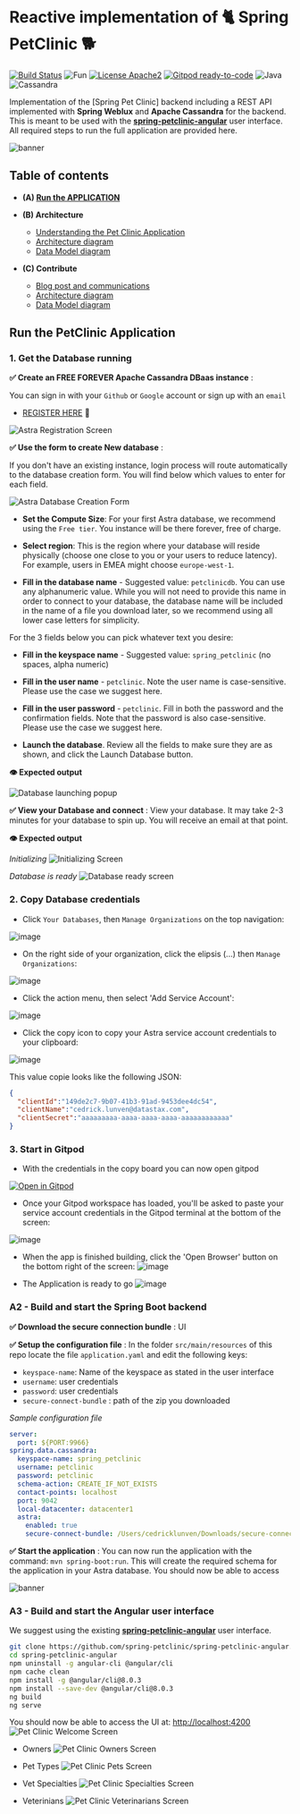 # Reactive implementation of 🐈 Spring PetClinic 🐕 

[![Build Status](https://travis-ci.org/ff4j/ff4j.svg?branch=master)](https://travis-ci.org/clun/spring-petclinic-reactive)
![Fun](https://img.shields.io/badge/Build_with-Fun-blacke.svg?style=flat)
[![License Apache2](https://img.shields.io/hexpm/l/plug.svg)](http://www.apache.org/licenses/LICENSE-2.0)
[![Gitpod ready-to-code](https://img.shields.io/badge/Gitpod-ready--to--code-blue?logo=gitpod)](https://gitpod.io/#https://github.com/clun/spring-petclinic-reactive) 
![Java](https://img.shields.io/badge/-Java-black.svg?style=falt&logo=java)
![Cassandra](https://img.shields.io/badge/-Cassandra-black.svg?style=flat&logo=apache-cassandra)

Implementation of the [Spring Pet Clinic] backend including a REST API implemented with **Spring Weblux** and **Apache Cassandra** for the backend. This is meant to be used with the **[spring-petclinic-angular](https://github.com/spring-petclinic/spring-petclinic-angular)** user interface. All required steps to run the full application are provided here.

![banner](https://raw.githubusercontent.com/clun/spring-petclinic-reactive/master/doc/img/banner.png)

## Table of contents

- **(A) [Run the APPLICATION](#run-the-application)**

- **(B) Architecture**
  - [Understanding the Pet Clinic Application](#)
  - [Architecture diagram](#)
  - [Data Model diagram](#)

- **(C) Contribute**
  - [Blog post and communications](#)
  - [Architecture diagram](#)
  - [Data Model diagram](#)

## Run the PetClinic Application

### 1. Get the Database running

**✅ Create an FREE FOREVER Apache Cassandra DBaas instance** : 

You can sign in with your `Github` or `Google` account or sign up with an `email`

- [REGISTER HERE](https://astra.datastax.com/register?utm_source=github&utm_medium=referral&utm_campaign=spring-petclinic-reactive) 🚀

![Astra Registration Screen](https://github.com/DataStax-Academy/microservices-java-workshop-online/blob/master/z-materials/images/astra-create-register.png?raw=true)


**✅ Use the form to create New database** : 

If you don't have an existing instance,  login process will route automatically to the database creation form. You will find below which values to enter for each field.

![Astra Database Creation Form](https://github.com/DataStax-Academy/microservices-java-workshop-online/blob/master/z-materials/images/astra-create-2.png?raw=true)

- **Set the Compute Size**: For your first Astra database, we recommend using the `Free tier`. You instance will be there forever, free of charge. 

- **Select region**: This is the region where your database will reside physically (choose one close to you or your users to reduce latency). For example, users in EMEA might choose `europe-west-1`.

- **Fill in the database name** - Suggested value: `petclinicdb`. You can use any alphanumeric value. While you will not need to provide this name in order to connect to your database, the database name will be included in the name of a file you download later, so we recommend using all lower case letters for simplicity.

For the 3 fields below you can pick whatever text you desire:

- **Fill in the keyspace name** - Suggested value:  `spring_petclinic` (no spaces, alpha numeric)

- **Fill in the user name** - `petclinic`. Note the user name is case-sensitive. Please use the case we suggest here.

- **Fill in the user password** - `petclinic`. Fill in both the password and the confirmation fields. Note that the password is also case-sensitive. Please use the case we suggest here.

- **Launch the database**. Review all the fields to make sure they are as shown, and click the Launch Database button.

**👁️ Expected output**

![Database launching popup](https://github.com/DataStax-Academy/microservices-java-workshop-online/blob/master/z-materials/images/astra-create-3.png?raw=true)

**✅ View your Database and connect** : View your database. It may take 2-3 minutes for your database to spin up. You will receive an email at that point.

**👁️ Expected output**

*Initializing*
![Initializing Screen](https://github.com/DataStax-Academy/microservices-java-workshop-online/blob/master/z-materials/images/astra-create-4.png?raw=true)

*Database is ready*
![Database ready screen](https://github.com/DataStax-Academy/microservices-java-workshop-online/blob/master/z-materials/images/astra-create-5.png?raw=true)

### 2. Copy Database credentials
   
- Click `Your Databases`, then `Manage Organizations` on the top navigation: 

![image](https://user-images.githubusercontent.com/3254549/90944069-9f63a880-e3d1-11ea-834a-968ffe69e37b.png)

- On the right side of your organization, click the elipsis (...) then `Manage Organizations`:

![image](https://user-images.githubusercontent.com/3254549/90944096-c02bfe00-e3d1-11ea-9513-b3362cdfd77a.png)

- Click the action menu, then select 'Add Service Account':

![image](https://user-images.githubusercontent.com/3254549/90944155-05503000-e3d2-11ea-9d2a-8c376b027358.png)

- Click the copy icon to copy your Astra service account credentials to your clipboard:

![image](https://user-images.githubusercontent.com/3254549/90944221-3c264600-e3d2-11ea-9d04-46915f1c3731.png)

This value copie looks like the following JSON:
```json
{ 
  "clientId":"149de2c7-9b07-41b3-91ad-9453dee4dc54",
  "clientName":"cedrick.lunven@datastax.com",
  "clientSecret":"aaaaaaaaa-aaaa-aaaa-aaaa-aaaaaaaaaaaa"
}
```

### 3. Start in Gitpod

- With the credentials in the copy board you can now open gitpod

[![Open in Gitpod](https://gitpod.io/button/open-in-gitpod.svg)](https://gitpod.io/#https://github.com/clun/spring-petclinic-reactive)

- Once your Gitpod workspace has loaded, you'll be asked to paste your service account credentials in the Gitpod terminal at the bottom of the screen:

![image](https://user-images.githubusercontent.com/3254549/90944321-e900c300-e3d2-11ea-9624-dae5f81b6a0a.png)

- When the app is finished building, click the 'Open Browser' button on the bottom right of the screen:
![image](https://user-images.githubusercontent.com/3254549/90944371-249b8d00-e3d3-11ea-8305-b7d4fad9742c.png)

- The Application is ready to go
![image](https://user-images.githubusercontent.com/3254549/90944387-439a1f00-e3d3-11ea-9df4-e8a5580c62cd.png)

### A2 - Build and start the Spring Boot backend

**✅ Download the secure connection bundle** : UI

**✅ Setup the configuration file** : In the folder `src/main/resources` of this repo locate the file `application.yaml` and edit the following keys:

- `keyspace-name`: Name of the keyspace as stated in the user interface
- `username`: user credentials
- `password`: user credentials
- `secure-connect-bundle` : path of the zip you downloaded

*Sample configuration file*
```yaml
server:
  port: ${PORT:9966}
spring.data.cassandra:
  keyspace-name: spring_petclinic
  username: petclinic
  password: petclinic
  schema-action: CREATE_IF_NOT_EXISTS
  contact-points: localhost
  port: 9042
  local-datacenter: datacenter1
  astra:
    enabled: true
    secure-connect-bundle: /Users/cedricklunven/Downloads/secure-connect-demos.zip
```

**✅ Start the application** : You can now run the application with the command: `mvn spring-boot:run`. This will create the required schema for the application in your Astra database. You should now be able to access

![banner](https://raw.githubusercontent.com/clun/spring-petclinic-reactive/master/doc/img/ui-swagger.png)

### A3 - Build and start the Angular user interface

We suggest using the existing **[spring-petclinic-angular](https://github.com/spring-petclinic/spring-petclinic-angular)** user interface. 

```bash
git clone https://github.com/spring-petclinic/spring-petclinic-angular.git
cd spring-petclinic-angular
npm uninstall -g angular-cli @angular/cli
npm cache clean
npm install -g @angular/cli@8.0.3
npm install --save-dev @angular/cli@8.0.3
ng build
ng serve
```

You should now be able to access the UI at: [http://localhost:4200](http://localhost:4200)
![Pet Clinic Welcome Screen](https://raw.githubusercontent.com/clun/spring-petclinic-reactive/master/doc/img/ui-top.png)

- Owners
![Pet Clinic Owners Screen](https://raw.githubusercontent.com/clun/spring-petclinic-reactive/master/doc/img/ui-owners.png)

- Pet Types
![Pet Clinic Pets Screen](https://raw.githubusercontent.com/clun/spring-petclinic-reactive/master/doc/img/ui-pettypes.png)

- Vet Specialties
![Pet Clinic Specialties Screen](https://raw.githubusercontent.com/clun/spring-petclinic-reactive/master/doc/img/ui-specialties.png)

- Veterinians
![Pet Clinic Veterinarians Screen](https://raw.githubusercontent.com/clun/spring-petclinic-reactive/master/doc/img/ui-veterinians.png)
